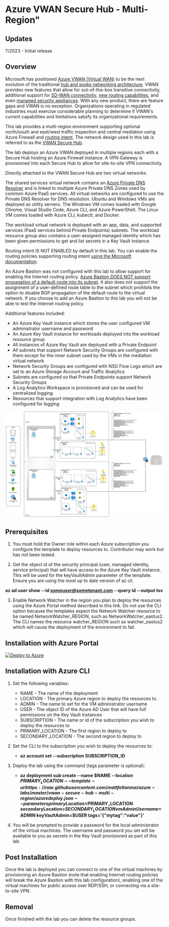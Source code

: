 # Azure VWAN Secure Hub - Multi-Region"

## Updates
7/2023 - Initial release

## Overview
Microsoft has positioned [Azure VWAN (Virtual WAN)](https://learn.microsoft.com/en-us/azure/virtual-wan/virtual-wan-about) to be the next evolution of the traditional [hub and spoke networking architecture](https://docs.microsoft.com/en-us/azure/architecture/reference-architectures/hybrid-networking/hub-spoke?tabs=cli). VWAN provides new features that allow for out-of-the-box transitive connectivity, additional support for [SD-WAN connectivity](https://learn.microsoft.com/en-us/azure/virtual-wan/sd-wan-connectivity-architecture), [new routing capabilities](https://learn.microsoft.com/en-us/azure/virtual-wan/about-virtual-hub-routing), and even [managed security appliances](https://learn.microsoft.com/en-us/azure/firewall-manager/secured-virtual-hub?toc=%2Fazure%2Fvirtual-wan%2Ftoc.json). With any new product, there are feature gaps and VWAN is no exception. Organizations operating in regulated industries must exercise considerable planning to determine if VWAN's current capabilities and limitations satisfy its organizational requirements.

This lab provides a multi-region environment supporting optional north/south and east/west traffic inspection and central mediation using Azure Firewall and [routing intent](https://learn.microsoft.com/en-us/azure/virtual-wan/how-to-routing-policies). The network design used in this lab is referred to as the [VWAN Secure Hub](https://learn.microsoft.com/en-us/azure/firewall-manager/secured-virtual-hub). 

The lab deploys an Azure VWAN deployed in multiple regions each with a Secure Hub hosting an Azure Firewall instance. A VPN Gateway is provisioned into each Secure Hub to allow for site-to-site VPN connectivity.

Directly attached to the VWAN Secure Hub are two virtual networks. 

The shared services virtual network contains an [Azure Private DNS Resolver](https://learn.microsoft.com/en-us/azure/dns/dns-private-resolver-overview) and is linked to multiple Azure Private DNS Zones used by common Azure PaaS services. All virtual networks are configured to use the Private DNS Resolver for DNS resolution. Ubuntu and Windows VMs are deployed as utility servers. The Windows VM comes loaded with Google Chrome, Visual Studio Code, Azure CLI, and Azure PowerShell. The Linux VM comes loaded with Azure CLI, kubectl, and Docker. 

The workload virtual network is deployed with an app, data, and supported services (PaaS services behind Private Endpoints) subnets. The workload resource group also contains a user-assigned managed identity which has been given permissions to get and list secrets in a Key Vault instance.

Routing intent IS NOT ENABLED by default in this lab. You can enable the routing policies supporting routing intent [using the Microsoft documentation](https://learn.microsoft.com/en-us/azure/virtual-wan/how-to-routing-policies). 

An Azure Bastion was not configured with this lab to allow support for enabling the Internet routing policy. [Azure Bastion DOES NOT support propagation of a default route into its subnet](https://learn.microsoft.com/en-us/azure/bastion/bastion-faq#vwan). It also does not support the assignment of a user-defined route table to the subnet which prohibits the option to disable BGP propagation of the default route to the virtual network. If you choose to add an Azure Bastion to this lab you will not be able to test the Internet routing policy.

Additional features included:

* An Azure Key Vault instance which stores the user configured VM administrator username and password
* An Azure Key Vault instance for workloads deployed into the workload resource group
* All instances of Azure Key Vault are deployed with a Private Endpoint
* All subnets that support Network Security Groups are configured with them except for the inner subnet used by the VMs in the mediation virtual network
* Network Security Groups are configured with NSG Flow Logs which are set to an Azure Storage Account and Traffic Analytics
* Subnets are configured so that Private Endpoints support Network Security Groups
* A Log Analytics Workspace is provisioned and can be used for centralized logging.
* Resources that support integration with Log Analytics have been configured for logging

![lab image](images/lab_image.svg)

## Prerequisites
1. You must hold the Owner role within each Azure subscription you configure the template to deploy resources to. Contributor may work but has not been tested.

2. Get the object id of the security principal (user, managed identity, service principal) that will have access to the Azure Key Vault instance. This will be used for the keyVaultAdmin parameter of the template. Ensure you are using the most up to date version of az cli.

**az ad user show --id someuser@sometenant.com --query id --output tsv**

3. Enable Network Watcher in the region you plan to deploy the resources using the Azure Portal method described in this link. Do not use the CLI option because the templates expect the Network Watcher resource to be named NetworkWatcher_REGION, such as NetworkWatcher_eastus2. The CLI names the resource watcher_REGION such as watcher_eastus2 which will cause the deployment of the environment to fail.

## Installation with Azure Portal

[![Deploy to Azure](https://aka.ms/deploytoazurebutton)](https://portal.azure.com/#create/Microsoft.Template/uri/https%3A%2F%2Fraw.githubusercontent.com%2Fmattfeltonma%2Fazure-labs%2Fmaster%2Fvwan-secure-hub-multi-region%2Fazuredeploy.json)

## Installation with Azure CLI
1. Set the following variables:
   * NAME - The name of the deployment
   * LOCATION - The primary Azure region to deploy the resources to.
   * ADMIN - The name to set for the VM administrator username
   * USER - The object ID of the Azure AD User that will have full permissions on the Key Vault instances
   * SUBSCRIPTION - The name or id of the subscription you wish to deploy the resources to
   * PRIMARY_LOCATION - The first region to deploy to
   * SECONDARY_LOCATION - The second region to deploy to

2. Set the CLI to the subscription you wish to deploy the resources to:

   * **az account set --subscription SUBSCRIPTION_ID**

4. Deploy the lab using the command (tags parameter is optional): 

   * **az deployment sub create --name $NAME --location $PRIMARY_LOCATION --template-uri https://raw.githubusercontent.com/mattfeltonma/azure-labs/master/vwan-secure-hub-multi-region/azuredeploy.json --parameters primaryLocation=$PRIMARY_LOCATION secondaryLocation=$SECONDARY_LOCATION vmAdminUsername=$ADMIN keyVaultAdmin=$USER tags='{"mytag":"value"}'**

3.  You will be prompted to provide a password for the local administrator of the virtual machines. The username and password you set will be available to you as secrets in the Key Vault provisioned as part of this lab.

## Post Installation
Once the lab is deployed you can connect to one of the virtual machines by provisioning an Azure Bastion (note that enabling Internet routing policies will break the Azure Bastion with this lab configuration), enabling one of the virtual machines for public access over RDP/SSH, or connecting via a site-to-site VPN. 

## Removal
Once finished with the lab you can delete the resource groups.



